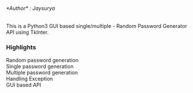 <h6>*Author* : Jaysurya</h6>
This is a Python3 GUI based single/multiple - Random Password Generator API using TkInter.
<h3>Highlights</h3>
Random password generation<br>
Single password generation<br>
Multiple password generation<br>
Handling Exception<br>
GUI based API<br>


